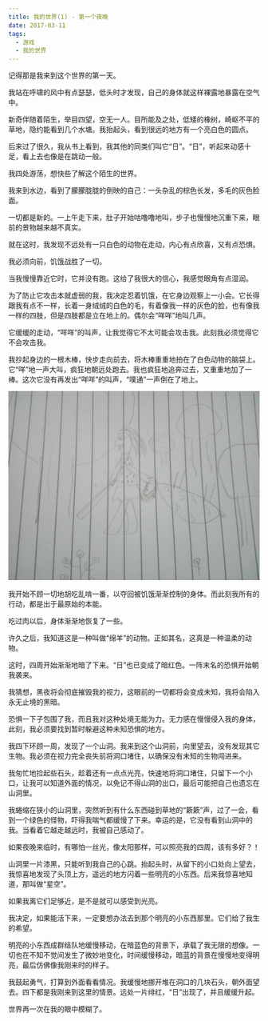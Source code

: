 ```yaml
---
title: 我的世界(1) - 第一个夜晚
date: 2017-03-11
tags:
  - 游戏
  - 我的世界
---
```


记得那是我来到这个世界的第一天。

我站在呼啸的风中有点瑟瑟，低头时才发现，自己的身体就这样裸露地暴露在空气中。

新奇伴随着陌生，举目四望，空无一人。目所能及之处，低矮的橡树，崎岖不平的草地，隐约能看到几个水塘。我抬起头，看到很远的地方有一个亮白色的圆点。

后来过了很久，我从书上看到，我其他的同类们叫它“日”。“日”，听起来动感十足，看上去也像是在跳动一般。

我四处游荡，想快些了解这个陌生的世界。

我来到水边，看到了朦朦胧胧的倒映的自己：一头杂乱的棕色长发，多毛的灰色脸面。

一切都是新的。一上午走下来，肚子开始咕噜噜地叫，步子也慢慢地沉重下来，眼前的景物越来越不真实。

就在这时，我发现不远处有一只白色的动物在走动，内心有点欣喜，又有点恐惧。

我必须向前，饥饿战胜了一切。

当我慢慢靠近它时，它并没有跑。这给了我很大的信心，我感觉眼角有点湿润。

为了防止它攻击本就虚弱的我，我决定忍着饥饿，在它身边观察上一小会。它长得跟我有点不一样，长着一身绒绒的白色的毛，有着像我一样的灰色的脸，也有像我一样的四肢，但是四肢都是立在地上的。偶尔会“咩咩”地叫几声。

它缓缓的走动，“咩咩”的叫声，让我觉得它不太可能会攻击我。此刻我必须觉得它不会攻击我。

我抄起身边的一根木棒，快步走向前去，将木棒重重地拍在了白色动物的脑袋上。它“咩”地一声大叫，疯狂地朝远处跑去。我也疯狂地追奔过去，又重重地加了一棒。这次它没有再发出“咩咩”的叫声，“噗通”一声倒在了地上。

![一棒子，拖走](/public/img/post/wild-man.jpeg)

我开始不顾一切地胡吃乱啃一番，以夺回被饥饿渐渐控制的身体。而此刻我所有的行动，都是出于最原始的本能。

吃过肉以后，身体渐渐地恢复了一些。

许久之后，我知道这是一种叫做“绵羊”的动物。正如其名，这真是一种温柔的动物。

这时，四周开始渐渐地暗了下来。“日”也已变成了暗红色。一阵末名的恐惧开始朝我袭来。

我猜想，黑夜将会彻底摧毁我的视力，这眼前的一切都将会变成未知，我将会陷入永无止境的黑暗。

恐惧一下子包围了我，而且我对这种处境无能为力。无力感在慢慢侵入我的身体，此刻，我必须要找到暂时躲避这种未知恐惧的地方。

我四下环顾一周，发现了一个山洞。我来到这个山洞前，向里望去，没有发现其它生物。我必须在视力完全丧失前将洞口堵住，以确保没有未知的生物闯进来。

我匆忙地捡起些石头，趁着还有一点点光亮，快速地将洞口堵住，只留下一个小口，让我可以知道外面的情况，以免记不得山洞的出口，最后可能把自己也遗忘在山洞里。

我蜷缩在狭小的山洞里，突然听到有什么东西碰到草地的“簌簌”声，过了一会，看到一个绿色的怪物，吓得我喘气都缓慢了下来。幸运的是，它没有看到山洞中的我。当看着它越走越远时，我被自己感动了。

如果夜晚来临时，有哪怕一丝光，像太阳那样，可以照亮我的四周，该有多好？！

山洞里一片漆黑，只能听到我自己的心跳。抬起头时，从留下的小口处向上望去，我惊喜地发现了头顶上方，遥远的地方闪着一些明亮的小东西。后来我惊喜地知道，那叫做“星空”。

如果我离它们足够近，是不是就可以感受到光亮。

我决定，如果能活下来，一定要想办法去到那个明亮的小东西那里。它们给了我生的希望。

明亮的小东西成群结队地缓慢移动，在暗蓝色的背景下，承载了我无限的想像。一切也在不知不觉间发生了微妙地变化，时间缓慢移动，暗蓝的背景在慢慢地变得明亮，最后仿佛像我刚来时的样子。

我鼓起勇气，打算到外面看看情况。我缓慢地挪开堆在洞口的几块石头，朝外面望去。四下都是我刚来到这里的情景。远处一片绯红，“日”出现了，并且缓缓升起。

世界再一次在我的眼中模糊了。
